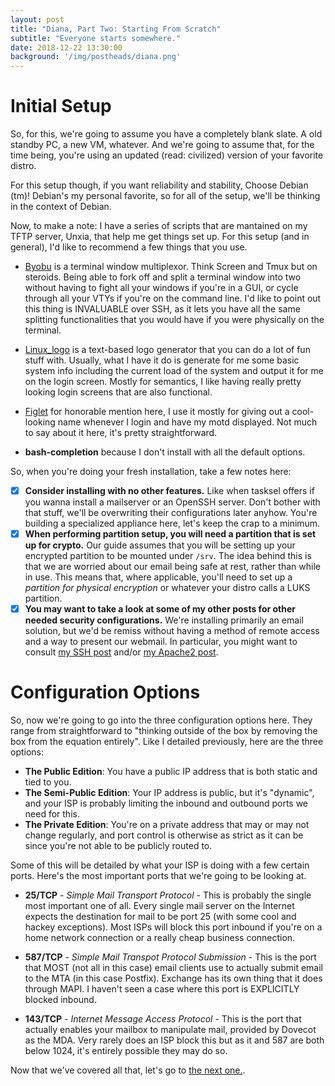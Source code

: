 ```yaml
---
layout: post
title: "Diana, Part Two: Starting From Scratch"
subtitle: "Everyone starts somewhere."
date: 2018-12-22 13:30:00
background: '/img/postheads/diana.png'
---
```


# Initial Setup

So, for this, we're going to assume you have a completely blank slate. A old standby PC, a new VM, whatever. And we're going to assume that, for the time being, you're using an updated (read: civilized) version of your favorite distro.

For this setup though, if you want reliability and stability, Choose Debian (tm)! Debian's my personal favorite, so for all of the setup, we'll be thinking in the context of Debian.

Now, to make a note: I have a series of scripts that are mantained on my TFTP server, Unxia, that help me get things set up. For this setup (and in general), I'd like to recommend a few things that you use.

 * [Byobu](http://byobu.co/) is a terminal window multiplexor. Think Screen and Tmux but on steroids. Being able to fork off and split a terminal window into two without having to fight all your windows if you're in a GUI, or cycle through all your VTYs if you're on the command line. I'd like to point out this thing is INVALUABLE over SSH, as it lets you have all the same splitting functionalities that you would have if you were physically on the terminal.

 * [Linux_logo](http://www.deater.net/weave/vmwprod/linux_logo/) is a text-based logo generator that you can do a lot of fun stuff with. Usually, what I have it do is generate for me some basic system info including the current load of the system and output it for me on the login screen. Mostly for semantics, I like having really pretty looking login screens that are also functional.

 * [Figlet](http://www.figlet.org/) for honorable mention here, I use it mostly for giving out a cool-looking name whenever I login and have my motd displayed. Not much to say about it here, it's pretty straightforward.

 * **bash-completion** because I don't install with all the default options.

So, when you're doing your fresh installation, take a few notes here:

- [x] **Consider installing with no other features.** Like when tasksel offers if you wanna install a mailserver or an OpenSSH server. Don't bother with that stuff, we'll be overwriting their configurations later anyhow. You're building a specialized appliance here, let's keep the crap to a minimum.
- [x] **When performing partition setup, you will need a partition that is set up for crypto.** Our guide assumes that you will be setting up your encrypted partition to be mounted under ```/srv```. The idea behind this is that we are worried about our email being safe at rest, rather than while in use. This means that, where applicable, you'll need to set up a *partition for physical encryption* or whatever your distro calls a LUKS partition.
- [x] **You may want to take a look at some of my other posts for other needed security configurations.** We're installing primarily an email solution, but we'd be remiss without having a method of remote access and a way to present our webmail. In particular, you might want to consult [my SSH post](https://natethesage.github.io/2018/12/21/ssh-security-and-you.html) and/or [my Apache2 post](https://natethesage.github.io/2019/01/20/apache2-security-and-why-it-matters.html).

# Configuration Options

So, now we're going to go into the three configuration options here. They range from straightforward to "thinking outside of the box by removing the box from the equation entirely". Like I detailed previously, here are the three options:

* **The Public Edition**: You have a public IP address that is both static and tied to you.
* **The Semi-Public Edition**: Your IP address is public, but it's "dynamic", and your ISP is probably limiting the inbound and outbound ports we need for this.
* **The Private Edition**: You're on a private address that may or may not change regularly, and port control is otherwise as strict as it can be since you're not able to be publicly routed to.

Some of this will be detailed by what your ISP is doing with a few certain ports. Here's the most important ports that we're going to be looking at.

* **25/TCP** - *Simple Mail Transport Protocol* - This is probably the single most important one of all. Every single mail server on the Internet expects the destination for mail to be port 25 (with some cool and hackey exceptions). Most ISPs will block this port inbound if you're on a home network connection or a really cheap business connection.

* **587/TCP** - *Simple Mail Transpot Protocol Submission* - This is the port that MOST (not all in this case) email clients use to actually submit email to the MTA (in this case Postfix). Exchange has its own thing that it does through MAPI. I haven't seen a case where this port is EXPLICITLY blocked inbound.

* **143/TCP** - *Internet Message Access Protocol* - This is the port that actually enables your mailbox to manipulate mail, provided by Dovecot as the MDA. Very rarely does an ISP block this but as it and 587 are both below 1024, it's entirely possible they may do so.

Now that we've covered all that, let's go to [the next one.](https://natethesage.github.io/2018/12/22/diana-part-three.html).
